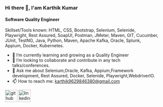 ### Hi there 👋, I'am Karthik Kumar
#### Software Quality Engineer

Skillset/Tools known: HTML, CSS, Bootstrap, Selenium, Selenide, Playwright, Rest Assured, SoapUI, Postman, JMeter, Maven, GIT, Cucumber, JUnit, TestNG, Java, Python, Maven, Apache Kafka, Oracle, Splunk, Appium, Docker, Kubernetes. 

- 🌱 I’m currently learning and growing as a Quality Engineer
- 👯 I’m looking to collaborate and contribute in any tech talks/conferences. 
- 💬 Ask me about Selenium,Oracle, Kafka, Appium,Framework development, Rest Assured, Docker, Selenide, Playwright,WebdriverIO. 
- 📫 How to reach me: karthik9629846380@gmail.com

[<img src='https://cdn.jsdelivr.net/npm/simple-icons@3.0.1/icons/github.svg' alt='github' height='40'>](https://github.com/Karthikkumarjain)  [<img src='https://cdn.jsdelivr.net/npm/simple-icons@3.0.1/icons/linkedin.svg' alt='linkedin' height='40'>](https://www.linkedin.com/in/karthikkumarjain/)
